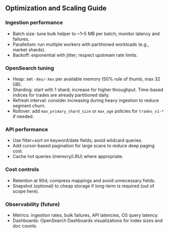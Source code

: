 ## Optimization and Scaling Guide

### Ingestion performance
- Batch size: tune bulk helper to ~1–5 MB per batch; monitor latency and failures.
- Parallelism: run multiple workers with partitioned workloads (e.g., market shards).
- Backoff: exponential with jitter; respect upstream rate limits.

### OpenSearch tuning
- Heap: set `-Xms/-Xmx` per available memory (50% rule of thumb, max 32 GB).
- Sharding: start with 1 shard; increase for higher throughput. Time-based indices for trades are already partitioned daily.
- Refresh interval: consider increasing during heavy ingestion to reduce segment churn.
- Rollover: add `max_primary_shard_size` or `max_age` policies for `trades_v1-*` if needed.

### API performance
- Use filter+sort on keyword/date fields; avoid wildcard queries.
- Add cursor-based pagination for large scans to reduce deep paging cost.
- Cache hot queries (memory/LRU) where appropriate.

### Cost controls
- Retention at 90d; compress mappings and avoid unnecessary fields.
- Snapshot (optional) to cheap storage if long-term is required (out of scope here).

### Observability (future)
- Metrics: ingestion rates, bulk failures, API latencies, OS query latency.
- Dashboards: OpenSearch Dashboards visualizations for index sizes and doc counts.


